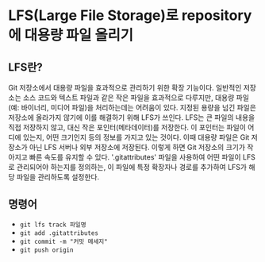 # LFS(Large File Storage)로 repository에 대용량 파일 올리기

## LFS란?
Git 저장소에서 대용량 파일을 효과적으로 관리하기 위한 확장 기능이다.
일반적인 저장소는 소스 코드와 텍스트 파일과 같은 작은 파일을 효과적으로 다루지만, 대용량 파일(예: 바이너리, 미디어 파일)을 처리하는데는 어려움이 있다.
지정된 용량을 넘긴 파일은 저장소에 올라가지 않기에 이를 해결하기 위해 LFS가 쓰인다.
LFS는 큰 파일의 내용을 직접 저장하지 않고, 대신 작은 포인터(메타데이터)를 저장한다.
이 포인터는 파일이 어디에 있는지, 어떤 크기인지 등의 정보를 가지고 있는 것이다.
이때 대용량 파일은 Git 저장소가 아닌 LFS 서버나 외부 저장소에 저장된다.
이렇게 하면 Git 저장소의 크기가 작아지고 빠른 속도를 유지할 수 있다.
'.gitattributes' 파일을 사용하여 어떤 파일이 LFS로 관리되어야 하는지를 정의하는, 이 파일에 특정 확장자나 경로를 추가하여 LFS가 해당 파일을 관리하도록 설정한다.

## 명령어
- ```git lfs track 파일명```
- ```git add .gitattributes```
- ```git commit -m "커밋 메세지"```
- ```git push origin```
